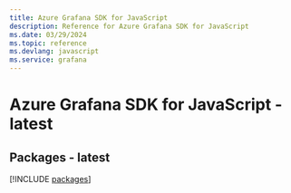 ```yaml
---
title: Azure Grafana SDK for JavaScript
description: Reference for Azure Grafana SDK for JavaScript
ms.date: 03/29/2024
ms.topic: reference
ms.devlang: javascript
ms.service: grafana
---
```

# Azure Grafana SDK for JavaScript - latest
## Packages - latest
[!INCLUDE [packages](grafana-index.md)]